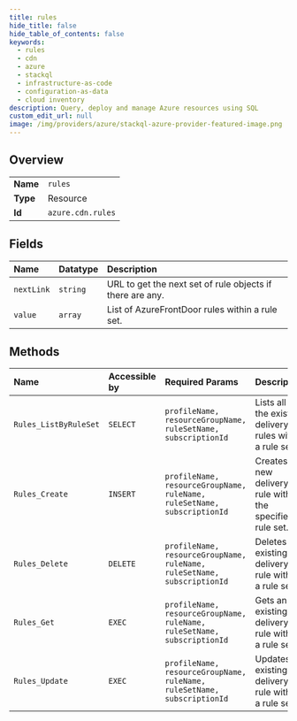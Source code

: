 ```yaml
---
title: rules
hide_title: false
hide_table_of_contents: false
keywords:
  - rules
  - cdn
  - azure    
  - stackql
  - infrastructure-as-code
  - configuration-as-data
  - cloud inventory
description: Query, deploy and manage Azure resources using SQL
custom_edit_url: null
image: /img/providers/azure/stackql-azure-provider-featured-image.png
---
```

  
    

## Overview
<table><tbody>
<tr><td><b>Name</b></td><td><code>rules</code></td></tr>
<tr><td><b>Type</b></td><td>Resource</td></tr>
<tr><td><b>Id</b></td><td><code>azure.cdn.rules</code></td></tr>
</tbody></table>

## Fields
| Name | Datatype | Description |
|:-----|:---------|:------------|
| `nextLink` | `string` | URL to get the next set of rule objects if there are any. |
| `value` | `array` | List of AzureFrontDoor rules within a rule set. |
## Methods
| Name | Accessible by | Required Params | Description |
|:-----|:--------------|:----------------|:------------|
| `Rules_ListByRuleSet` | `SELECT` | `profileName, resourceGroupName, ruleSetName, subscriptionId` | Lists all of the existing delivery rules within a rule set. |
| `Rules_Create` | `INSERT` | `profileName, resourceGroupName, ruleName, ruleSetName, subscriptionId` | Creates a new delivery rule within the specified rule set. |
| `Rules_Delete` | `DELETE` | `profileName, resourceGroupName, ruleName, ruleSetName, subscriptionId` | Deletes an existing delivery rule within a rule set. |
| `Rules_Get` | `EXEC` | `profileName, resourceGroupName, ruleName, ruleSetName, subscriptionId` | Gets an existing delivery rule within a rule set. |
| `Rules_Update` | `EXEC` | `profileName, resourceGroupName, ruleName, ruleSetName, subscriptionId` | Updates an existing delivery rule within a rule set. |
